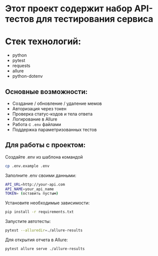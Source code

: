 # Этот проект содержит набор **API-тестов** для тестирования сервиса

# Стек технологий:
- python
- pytest
- requests
- allure
- python-dotenv

## Основные возможности:
- Создание / обновление / удаление мемов
- Авторизация через токен
- Проверка статус-кодов и тела ответа
- Логирование в Allure
- Работа с `.env` файлами
- Поддержка параметризованных тестов

## Для работы с проектом:
Создайте .env из шаблона командой
```bash
cp .env.example .env
```
Заполните .env своими данными:
```bash
API_URL=http://your-api.com
API_NAME=your_api_name
TOKEN= (оставить пустым)
```

 Установите необходимые зависимости:
```bash
pip install -r requirements.txt
```

Запустите автотесты:
```bash
pytest --alluredir=./allure-results
```
Для открытия отчета в Allure:
```bash
pytest allure serve ./allure-results
```